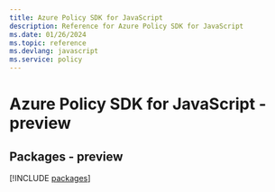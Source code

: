 ```yaml
---
title: Azure Policy SDK for JavaScript
description: Reference for Azure Policy SDK for JavaScript
ms.date: 01/26/2024
ms.topic: reference
ms.devlang: javascript
ms.service: policy
---
```

# Azure Policy SDK for JavaScript - preview
## Packages - preview
[!INCLUDE [packages](policy-index.md)]